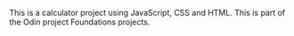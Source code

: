 This is a calculator project using JavaScript, CSS and HTML. This is part of the Odin project Foundations projects.